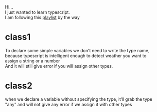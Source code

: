 Hi...<br>
I just wanted to learn typescript.<br>
I am following this [playlist](https://www.youtube.com/playlist?list=PLRAV69dS1uWRPSfKzwZsIm-Axxq-LxqhW) by the way


# class1
To declare some simple variables we don't need to write the type name, because typescript is intelligent enough to detect weather you want to assign a string or a number<br>
And it will still give error if you will assign other types. 

# class2
when we declare a variable without specifying the type, it'll grab the type "any" and will not give any error if we assign it with other types